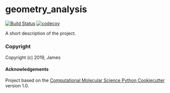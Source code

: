 geometry_analysis
==============================
[//]: # (Badges)
[![Build Status](https://travis-ci.org/REPLACE_WITH_OWNER_ACCOUNT/geometry_analysis.png)](https://travis-ci.org/gayverjr/geometry_analysis.svg?branch=master)
[![codecov](https://codecov.io/gh/REPLACE_WITH_OWNER_ACCOUNT/geometry_analysis/branch/master/graph/badge.svg)](https://codecov.io/gh/REPLACE_WITH_OWNER_ACCOUNT/geometry_analysis/branch/master)

A short description of the project.

### Copyright

Copyright (c) 2019, James


#### Acknowledgements
 
Project based on the 
[Computational Molecular Science Python Cookiecutter](https://github.com/molssi/cookiecutter-cms) version 1.0.
